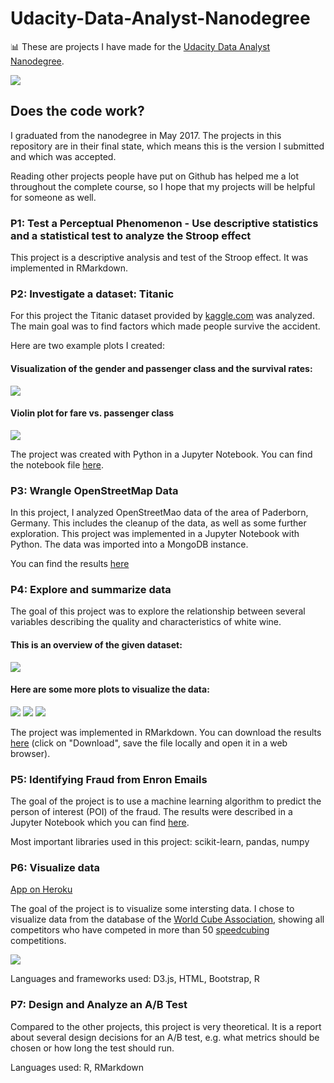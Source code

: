 # Udacity-Data-Analyst-Nanodegree

:bar_chart: These are projects I have made for the [Udacity Data Analyst Nanodegree](https://www.udacity.com/course/data-analyst-nanodegree--nd002/).

![](Images/certificate.png)

## Does the code work?
I graduated from the nanodegree in May 2017. The projects in this repository are in their final state, which means this is the version I submitted and which was accepted.

Reading other projects people have put on Github has helped me a lot throughout the complete course, so I hope that my projects will be helpful for someone as well.


### P1: Test a Perceptual Phenomenon - Use descriptive statistics and a statistical test to analyze the Stroop effect
This project is a descriptive analysis and test of the Stroop effect. It was implemented in RMarkdown.

### P2: Investigate a dataset: Titanic
For this project the Titanic dataset provided by [kaggle.com](http://www.kaggle.com) was analyzed.
The main goal was to find factors which made people survive the accident.

Here are two example plots I created:

#### Visualization of the gender and passenger class and the survival rates:

![](Images/p2-1.png)

#### Violin plot for fare vs. passenger class
![](Images/p2-2.png)

The project was created with Python in a Jupyter Notebook. You can find the notebook file [here](https://github.com/Laura-O/Udacity-Data-Analyst-Nanodegree/blob/master/Project_2/P2.ipynb).

### P3: Wrangle OpenStreetMap Data
In this project, I analyzed OpenStreetMao data of the area of Paderborn, Germany. This includes the cleanup of the data, as well as some further exploration. This project was implemented in a Jupyter Notebook with Python. The data was imported into a MongoDB instance.

You can find the results [here](https://github.com/Laura-O/Udacity-Data-Analyst-Nanodegree/blob/master/Project_3/Udacity%20P3%20Project.ipynb)

### P4: Explore and summarize data
The goal of this project was to explore the relationship between several variables describing the quality and characteristics of white wine.

#### This is an overview of the given dataset:
![](Images/p4-1.png)

#### Here are some more plots to visualize the data:
![](Images/p4-2.png)
![](Images/p4-3.png)
![](Images/p4-4.png)

The project was implemented in RMarkdown. You can download the results [here](https://github.com/Laura-O/Udacity-Data-Analyst-Nanodegree/blob/master/Project_4/white_wine.html) (click on "Download", save the file locally and open it in a web browser).

### P5: Identifying Fraud from Enron Emails 
The goal of the project is to use a machine learning algorithm to predict the person of interest (POI) of the fraud.
The results were described in a Jupyter Notebook which you can find [here](https://github.com/Laura-O/Udacity-Data-Analyst-Nanodegree/blob/master/Project_5/Enron_POI_detection.ipynb).

Most important libraries used in this project: scikit-learn, pandas, numpy

### P6: Visualize data
[App on Heroku](http://secure-meadow-44103.herokuapp.com/)

The goal of the project is to visualize some intersting data. I chose to visualize data from the database of the [World Cube Association](http://www.worldcubeassociation.org), showing all competitors who have competed in more than 50 [speedcubing](https://en.wikipedia.org/wiki/Speedcubing) competitions.

![](Project_6/images/final_visualization.png)

Languages and frameworks used: D3.js, HTML, Bootstrap, R

### P7: Design and Analyze an A/B Test
Compared to the other projects, this project is very theoretical. It is a report about several design decisions for an A/B test, e.g. what metrics should be chosen or how long the test should run.

Languages used: R, RMarkdown
